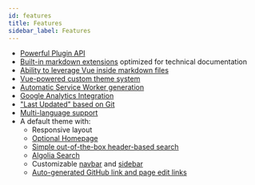 ```yaml
---
id: features
title: Features
sidebar_label: Features
---
```


- [Powerful Plugin API](../plugin/README.md)
- [Built-in markdown extensions](markdown.md) optimized for technical documentation
- [Ability to leverage Vue inside markdown files](using-vue.md)
- [Vue-powered custom theme system](../theme/README.md)
- [Automatic Service Worker generation](../plugin/official/plugin-pwa.md)
- [Google Analytics Integration](../config/README.md#ga)
- ["Last Updated" based on Git](../theme/default-theme-config.md#last-updated)
- [Multi-language support](i18n.md)
- A default theme with:
  - Responsive layout
  - [Optional Homepage](../theme/default-theme-config.md#homepage)
  - [Simple out-of-the-box header-based search](../theme/default-theme-config.md#built-in-search)
  - [Algolia Search](../theme/default-theme-config.md#algolia-search)
  - Customizable [navbar](../theme/default-theme-config.md#navbar) and [sidebar](../theme/default-theme-config.md#sidebar)
  - [Auto-generated GitHub link and page edit links](../theme/default-theme-config.md#git-repo-and-edit-links)
